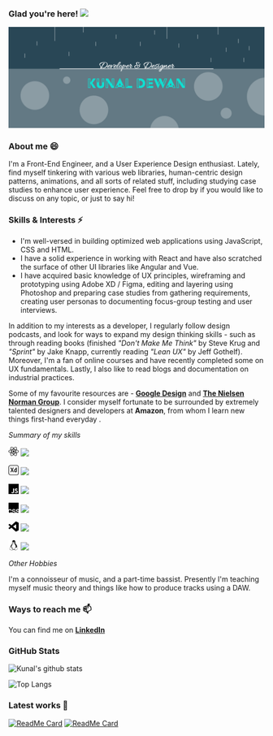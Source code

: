 ### Glad you're here! <img src="https://raw.githubusercontent.com/MartinHeinz/MartinHeinz/master/wave.gif" width="30px">
<img src="./images/GitHub Logo.png" text-align="center"> 

### About me 😄

I'm a Front-End Engineer, and a User Experience Design enthusiast. Lately, find myself tinkering with various web libraries, human-centric design patterns, animations, and all sorts of related stuff, including studying case studies to enhance user experience. Feel free to drop by if you would like to discuss on any topic, or just to say hi!

### Skills & Interests ⚡

- I'm well-versed in building optimized web applications using JavaScript, CSS and HTML.
- I have a solid experience in working with React and have also scratched the surface of other UI libraries like Angular and Vue. 
- I have acquired basic knowledge of UX principles, wireframing and prototyping using Adobe XD / Figma, editing and layering using Photoshop and preparing case studies from gathering requirements, creating user personas to documenting focus-group testing and user interviews.

In addition to my interests as a developer, I regularly follow design podcasts, and look for ways to expand my design thinking skills - such as through reading books (finished *"Don't Make Me Think"* by Steve Krug and *"Sprint"* by Jake Knapp, currently reading *"Lean UX"* by Jeff Gothelf). Moreover, I'm a fan of online courses and have recently completed some on UX fundamentals. Lastly, I also like to read blogs and documentation on industrial practices. 

Some of my favourite resources are -
__[Google Design](https://www.design.google)__ and __[The Nielsen Norman Group](https://www.nngroup.com)__. I consider myself fortunate to be surrounded by extremely talented designers and developers at **Amazon**, from whom I learn new things first-hand everyday .

*Summary of my skills*

<img src="./images/react.svg" width="20px">&nbsp;![](https://img.shields.io/badge/UI&nbsp;Frameworks-React,&nbsp;Gatsby,&nbsp;Angular-informational?style=flat&color=405b80)

<img src="./images/adobexd.svg" width="20px">&nbsp;![](https://img.shields.io/badge/Design&nbsp;Tools-AdobeXD,&nbsp;Figma,&nbsp;Photoshop,&nbsp;Canva,&nbsp;Sketching-informational?style=flat&color=405b80)

<img src="./images/javascript.svg" width="20px">&nbsp;![](https://img.shields.io/badge/Scripting&nbsp;Languages-JavaScript,&nbsp;Java,&nbsp;Python-informational?style=flat&color=405b80)

<img src="./images/csswizardry.svg" width="20px">&nbsp;![](https://img.shields.io/badge/Design&nbsp;Languages-HTML,&nbsp;CSS-informational?style=flat&color=405b80)

<img src="./images/visualstudiocode.svg" width="20px">&nbsp;![](https://img.shields.io/badge/IDEs-Visual&nbsp;Studio&nbsp;Code,&nbsp;Eclipse,&nbsp;IntelliJ-informational?style=flat&color=405b80)

<img src="./images/linux.svg" width="20px">&nbsp;![](https://img.shields.io/badge/Operating&nbsp;Systems-Mac&nbsp;OS,&nbsp;Linux,&nbsp;Windows-informational?style=flat&color=405b80)




*Other Hobbies*

I'm a connoisseur of music, and a part-time bassist. Presently I'm teaching myself music theory and things like how to produce tracks using a DAW. 

### Ways to reach me 📫

You can find me on __[LinkedIn](https://www.linkedin.com/in/kunal-dewan-bb0a67161/)__

### GitHub Stats

![Kunal's github stats](https://github-readme-stats.vercel.app/api?username=evocativ&hide=contribs,issues&show_icons=true&title_color=ffffff&text_color=ffffff&icon_color=ffffff&bg_color=45,00cba4,405b80&include_all_commits=true)

![Top Langs](https://github-readme-stats.vercel.app/api/top-langs/?username=evocativ&show_icons=true&title_color=ffffff&text_color=ffffff&icon_color=ffffff&bg_color=45,00cba4,405b80)

### Latest works 💬

[![ReadMe Card](https://github-readme-stats.vercel.app/api/pin/?username=evocativ&repo=mylandingpage&show_icons=true&title_color=ffffff&text_color=ffffff&icon_color=ffffff&bg_color=45,00cba4,405b80)](https://github.com/eVocaTiv/MyLandingPage)
[![ReadMe Card](https://github-readme-stats.vercel.app/api/pin/?username=evocativ&repo=bpgc-remembrance&show_icons=true&title_color=ffffff&text_color=ffffff&icon_color=ffffff&bg_color=45,00cba4,405b80)](https://github.com/eVocaTiv/BPGC-Remembrance)
